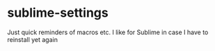 # sublime-settings
Just quick reminders of macros etc. I like for Sublime in case I have to reinstall yet again
